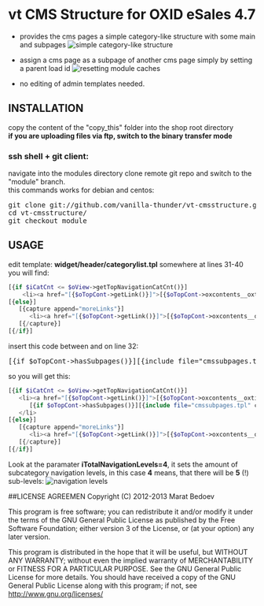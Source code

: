 # vt CMS Structure for OXID eSales 4.7
* provides the cms pages a simple category-like structure with some main and subpages 
![simple category-like structure](https://raw.github.com/vanilla-thunder/vt-cmsstructure/screenshots/screenshot1.jpg)

* assign a cms page as a subpage of another cms page simply by setting a parent load id
![resetting module caches](https://raw.github.com/vanilla-thunder/vt-cmsstructure/screenshots/screenshot2.jpg)

* no editing of admin templates needed. 



## INSTALLATION
copy the content of the "copy_this" folder into the shop root directory  
**if you are uploading files via ftp, switch to the binary transfer mode**  
### ssh shell + git client:
navigate into the modules directory
clone remote git repo and switch to the "module" branch.  
this commands works for debian and centos:
<pre>
git clone git://github.com/vanilla-thunder/vt-cmsstructure.git
cd vt-cmsstructure/
git checkout module
</pre>

## USAGE
edit template:  **widget/header/categorylist.tpl**
somewhere at lines 31-40 you will find:
```php
[{if $iCatCnt <= $oView->getTopNavigationCatCnt()}]
    <li><a href="[{$oTopCont->getLink()}]">[{$oTopCont->oxcontents__oxtitle->value}]</a></li>
[{else}]
   [{capture append="moreLinks"}]
      <li><a href="[{$oTopCont->getLink()}]">[{$oTopCont->oxcontents__oxtitle->value}]</a></li>
   [{/capture}]
[{/if}]
```


insert this code between </a> and </li> on line 32:
<pre>[{if $oTopCont->hasSubpages()}][{include file="cmssubpages.tpl" cat=$oTopCont iTotalNavigationLevels=4 }][{/if}]</pre>
so you will get this:
```php
[{if $iCatCnt <= $oView->getTopNavigationCatCnt()}]
   <li><a href="[{$oTopCont->getLink()}]">[{$oTopCont->oxcontents__oxtitle->value}]</a>
      [{if $oTopCont->hasSubpages()}][{include file="cmssubpages.tpl" cat=$oTopCont iTotalNavigationLevels=4 }][{/if}]
   </li>
[{else}]
   [{capture append="moreLinks"}]
      <li><a href="[{$oTopCont->getLink()}]">[{$oTopCont->oxcontents__oxtitle->value}]</a></li>
   [{/capture}]
[{/if}]
```
Look at the paramater **iTotalNavigationLevels=4**, it sets the amount of subcategory navigation levels, in this case **4** means, that there will be **5** (!) sub-levels:
![navigation levels](https://raw.github.com/vanilla-thunder/vt-cmsstructure/screenshots/screenshot3.jpg)




##LICENSE AGREEMEN
Copyright (C) 2012-2013  Marat Bedoev

This program is free software;
you can redistribute it and/or modify it under the terms of the GNU General Public License as published by the Free Software Foundation;
either version 3 of the License, or (at your option) any later version.

This program is distributed in the hope that it will be useful, but WITHOUT ANY WARRANTY;
without even the implied warranty of MERCHANTABILITY or FITNESS FOR A PARTICULAR PURPOSE. See the GNU General Public License for more details.
You should have received a copy of the GNU General Public License along with this program; if not, see <http://www.gnu.org/licenses/>
